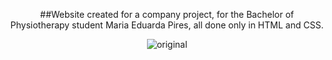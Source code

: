 <span align="center">

##Website created for a company project, for the Bachelor of Physiotherapy student Maria Eduarda Pires, all done only in HTML and CSS.
</span>


![original](https://user-images.githubusercontent.com/107058893/208747190-199d13b5-4a2e-4039-a079-6a4286695006.png)

